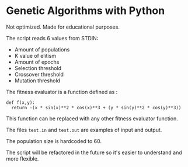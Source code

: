 # Genetic Algorithms with Python

Not optimized. Made for educational purposes. 

The script reads 6 values from STDIN: 

- Amount of populations
- K value of elitism
- Amount of epochs
- Selection threshold
- Crossover threshold
- Mutation threshold

The fitness evaluator is a function defined as :

```python3
def f(x,y):
  return -(x * sin(x)**2 * cos(x)**3 + (y * sin(y)**2 * cos(y)**3))
```

This function can be replaced with any other fitness evaluator function.  

The files `test.in` and `test.out` are examples of input and output.

The population size is hardcoded to 60.

The script will be refactored in the future so it's easier to understand and more flexible.
